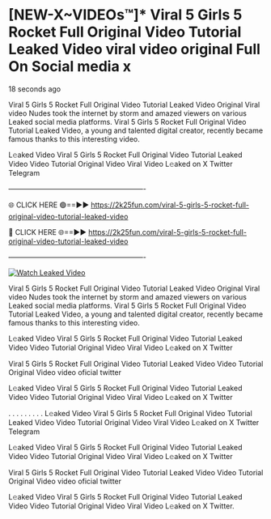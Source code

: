 # [NEW-X~VIDEOs™]* Viral 5 Girls 5 Rocket Full Original Video Tutorial Leaked Video viral video original Full On Social media x

18 seconds ago

Viral 5 Girls 5 Rocket Full Original Video Tutorial Leaked Video Original Viral video Nudes took the internet by storm and amazed viewers on various Leaked social media platforms. Viral 5 Girls 5 Rocket Full Original Video Tutorial Leaked Video, a young and talented digital creator, recently became famous thanks to this interesting video.

L𝚎aked Video Viral 5 Girls 5 Rocket Full Original Video Tutorial Leaked Video Video Tutorial Original Video Viral Video L𝚎aked on X Twitter Telegram

———————————————————-

🌐 CLICK HERE 🟢==►► https://2k25fun.com/viral-5-girls-5-rocket-full-original-video-tutorial-leaked-video

🔴 CLICK HERE 🌐==►► https://2k25fun.com/viral-5-girls-5-rocket-full-original-video-tutorial-leaked-video

———————————————————-

[![Watch Leaked Video](https://miro.medium.com/v2/resize:fit:828/format:webp/1*cilzJN44JGOrTw9NJCrNHA.gif "Watch Leaked Video")](https://2k25fun.com/viral-5-girls-5-rocket-full-original-video-tutorial-leaked-video)

Viral 5 Girls 5 Rocket Full Original Video Tutorial Leaked Video Original Viral video Nudes took the internet by storm and amazed viewers on various Leaked social media platforms. Viral 5 Girls 5 Rocket Full Original Video Tutorial Leaked Video, a young and talented digital creator, recently became famous thanks to this interesting video.

L𝚎aked Video Viral 5 Girls 5 Rocket Full Original Video Tutorial Leaked Video Video Tutorial Original Video Viral Video L𝚎aked on X Twitter

Viral 5 Girls 5 Rocket Full Original Video Tutorial Leaked Video Video Tutorial Original Video video oficial twitter

L𝚎aked Video Viral 5 Girls 5 Rocket Full Original Video Tutorial Leaked Video Video Tutorial Original Video Viral Video L𝚎aked on X Twitter

. . . . . . . . . L𝚎aked Video Viral 5 Girls 5 Rocket Full Original Video Tutorial Leaked Video Video Tutorial Original Video Viral Video L𝚎aked on X Twitter Telegram

L𝚎aked Video Viral 5 Girls 5 Rocket Full Original Video Tutorial Leaked Video Video Tutorial Original Video Viral Video L𝚎aked on X Twitter

Viral 5 Girls 5 Rocket Full Original Video Tutorial Leaked Video Video Tutorial Original Video video oficial twitter

L𝚎aked Video Viral 5 Girls 5 Rocket Full Original Video Tutorial Leaked Video Video Tutorial Original Video Viral Video L𝚎aked on X Twitter.